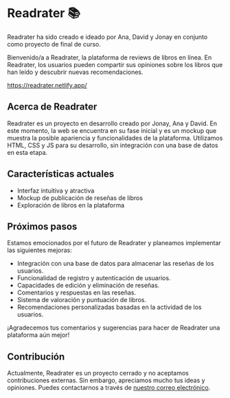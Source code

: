 # Readrater 📚

Readrater ha sido creado e ideado por Ana, David y Jonay en conjunto como proyecto de final de curso.

Bienvenido/a a Readrater, la plataforma de reviews de libros en línea. 
En Readrater, los usuarios pueden compartir sus opiniones sobre los libros que han leído y descubrir nuevas recomendaciones.

https://readrater.netlify.app/

## Acerca de Readrater

Readrater es un proyecto en desarrollo creado por Jonay, Ana y David. En este momento, la web se encuentra en su fase inicial y es un mockup que muestra la posible apariencia y funcionalidades de la plataforma. Utilizamos HTML, CSS y JS para su desarrollo, sin integración con una base de datos en esta etapa.

## Características actuales

- Interfaz intuitiva y atractiva
- Mockup de publicación de reseñas de libros
- Exploración de libros en la plataforma

## Próximos pasos

Estamos emocionados por el futuro de Readrater y planeamos implementar las siguientes mejoras:

- Integración con una base de datos para almacenar las reseñas de los usuarios.
- Funcionalidad de registro y autenticación de usuarios.
- Capacidades de edición y eliminación de reseñas.
- Comentarios y respuestas en las reseñas.
- Sistema de valoración y puntuación de libros.
- Recomendaciones personalizadas basadas en la actividad de los usuarios.

¡Agradecemos tus comentarios y sugerencias para hacer de Readrater una plataforma aún mejor!

## Contribución

Actualmente, Readrater es un proyecto cerrado y no aceptamos contribuciones externas. Sin embargo, apreciamos mucho tus ideas y opiniones. Puedes contactarnos a través de [nuestro correo electrónico](mailto:davidoteromesejo@gmail.com).

